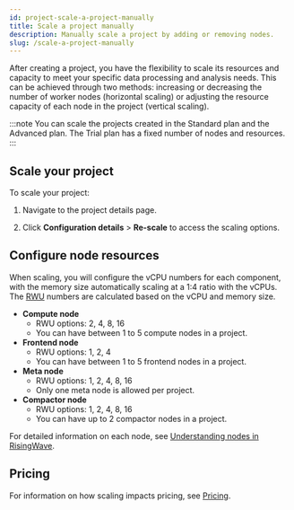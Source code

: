 ```yaml
---
id: project-scale-a-project-manually
title: Scale a project manually
description: Manually scale a project by adding or removing nodes.
slug: /scale-a-project-manually
---
```


After creating a project, you have the flexibility to scale its resources and capacity to meet your specific data processing and analysis needs. This can be achieved through two methods: increasing or decreasing the number of worker nodes (horizontal scaling) or adjusting the resource capacity of each node in the project (vertical scaling).

:::note
You can scale the projects created in the Standard plan and the Advanced plan. The Trial plan has a fixed number of nodes and resources.
:::

## Scale your project

To scale your project:

1. Navigate to the project details page.

2. Click **Configuration details** > **Re-scale** to access the scaling options.

## Configure node resources

When scaling, you will configure the vCPU numbers for each component, with the memory size automatically scaling at a 1:4 ratio with the vCPUs. The [RWU](/billing-pricing.md#risingwave-unit-rwu) numbers are calculated based on the vCPU and memory size.

- **Compute node**
    - RWU options: 2, 4, 8, 16
    - You can have between 1 to 5 compute nodes in a project.
- **Frontend node**
    - RWU options: 1, 2, 4
    - You can have between 1 to 5 frontend nodes in a project.
- **Meta node**
    - RWU options: 1, 2, 4, 8, 16
    - Only one meta node is allowed per project.
- **Compactor node**
    - RWU options: 1, 2, 4, 8, 16
    - You can have up to 2 compactor nodes in a project.

For detailed information on each node, see [Understanding nodes in RisingWave](/project-choose-a-project-plan.md#understanding-nodes-in-risingwave).

## Pricing

For information on how scaling impacts pricing, see [Pricing](/billing-pricing.md).